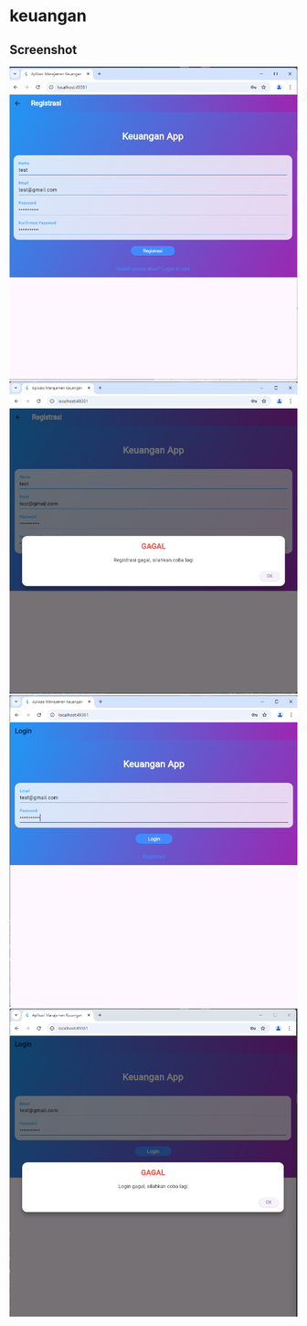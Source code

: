 # keuangan
## Screenshot 
![Lampiran Registrasi](responsi_registrasi.png)
![Lampiran Registrasi](responsi_registrasi_gagal.png)
![Lampiran Login](responsi_login.png)
![Lampiran Login](responsi_login_gagal.png)



